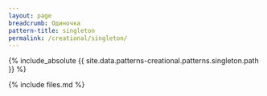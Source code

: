 ```yaml
---
layout: page
breadcrumb: Одиночка
pattern-title: singleton
permalink: /creational/singleton/
---
```


{% include_absolute {{ site.data.patterns-creational.patterns.singleton.path }} %}

{% include files.md %}
